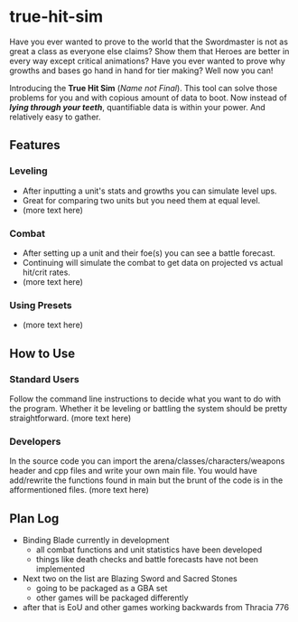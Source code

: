 # true-hit-sim
Have you ever wanted to prove to the world that the Swordmaster is not as great a class as everyone else claims? Show them that Heroes are better in every way except critical animations? Have you ever wanted to prove why growths and bases go hand in hand for tier making? Well now you can! 

Introducing the **True Hit Sim** (*Name not Final*). This tool can solve those problems for you and with copious amount of data to boot. Now instead of ***lying through your teeth***, quantifiable data is within your power. And relatively easy to gather.

## Features
### Leveling
+ After inputting a unit's stats and growths you can simulate level ups.
+ Great for comparing two units but you need them at equal level.
+ (more text here)

### Combat
+ After setting up a unit and their foe(s) you can see a battle forecast.
+ Continuing will simulate the combat to get data on projected vs actual hit/crit rates.
+ (more text here)

### Using Presets
+ (more text here)

## How to Use
### Standard Users
Follow the command line instructions to decide what you want to do with the program.
Whether it be leveling or battling the system should be pretty straightforward. (more text here)

### Developers
In the source code you can import the arena/classes/characters/weapons header and cpp files and write your own main file.
You would have add/rewrite the functions found in main but the brunt of the code is in the afformentioned files. (more text here)

## Plan Log
- Binding Blade currently in development
  + all combat functions and unit statistics have been developed
  + things like death checks and battle forecasts have not been implemented
- Next two on the list are Blazing Sword and Sacred Stones
  + going to be packaged as a GBA set
  + other games will be packaged differently 
- after that is EoU and other games working backwards from Thracia 776

